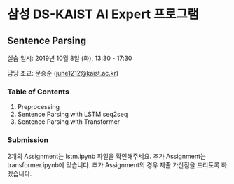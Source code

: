 # 삼성 DS-KAIST AI Expert 프로그램 
## Sentence Parsing

실습 일시: 2019년 10월 8일 (화), 13:30 - 17:30

담당 조교: 문승준 (june1212@kaist.ac.kr)

### Table of Contents

1. Preprocessing
2. Sentence Parsing with LSTM seq2seq
3. Sentence Parsing with Transformer



### Submission

2개의 Assignment는 lstm.ipynb 파일을 확인해주세요. 추가 Assignment는 transformer.ipynb에 있습니다. 추가 Assignment의 경우 제출 가산점을 드리도록 하겠습니다.
